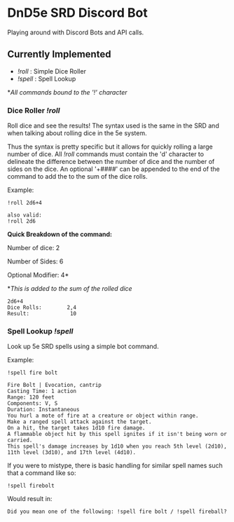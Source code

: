 # **DnD5e SRD Discord Bot**

Playing around with Discord Bots and API calls. 

## Currently Implemented
- *!roll* : Simple Dice Roller 
- *!spell* : Spell Lookup

**All commands bound to the '!' character*

### **Dice Roller** *!roll*
Roll dice and see the results! The syntax used is the same in the SRD and when talking about rolling dice in the 5e system.

Thus the syntax is pretty specific but it allows for quickly rolling a large number of dice. All *!roll* commands must contain the 'd' character to delineate the difference between the number of dice and the number of sides on the dice. An optional '+####' can be appended to the end of the command to add the to the sum of the dice rolls. 

Example:
```
!roll 2d6+4

also valid:
!roll 2d6
```
**Quick Breakdown of the command:**

Number of dice: 2

Number of Sides: 6 

Optional Modifier: 4*

**This is added to the sum of the rolled dice*


```
2d6+4
Dice Rolls:        2,4
Result:             10
```


### **Spell Lookup** *!spell*
Look up 5e SRD spells using a simple bot command. 

Example:
```
!spell fire bolt
```

```
Fire Bolt | Evocation, cantrip
Casting Time: 1 action
Range: 120 feet
Components: V, S 
Duration: Instantaneous
You hurl a mote of fire at a creature or object within range. 
Make a ranged spell attack against the target. 
On a hit, the target takes 1d10 fire damage. 
A flammable object hit by this spell ignites if it isn't being worn or carried.
This spell's damage increases by 1d10 when you reach 5th level (2d10), 11th level (3d10), and 17th level (4d10).
```
If you were to mistype, there is basic handling for similar spell names such that a command like so:
```
!spell firebolt
```
Would result in:
```
Did you mean one of the following: !spell fire bolt / !spell fireball?
```
